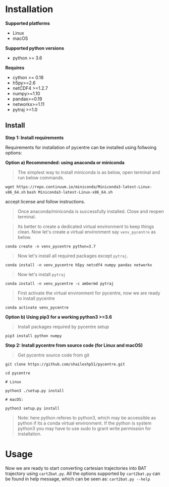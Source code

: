 # Installation
**Supported platforms**
 - Linux 
 - macOS
 
**Supported python versions**
- python >= 3.6

**Requires**
- cython >= 0.18
- h5py>=2.6
- netCDF4 >=1.2.7
- numpy>=1.10
- pandas>=0.19
- networkx>=1.11
- pytraj >=1.0

## Install 

**Step 1: Install requirements**

Requirements for installation of pycentre can be installed using follwoing options:

**Option a) Recommended: using anaconda or miniconda**

> The simplest way to install miniconda is as below, open terminal and run below commands.

`wget https://repo.continuum.io/miniconda/Miniconda3-latest-Linux-x86_64.sh`
`bash Miniconda3-latest-Linux-x86_64.sh`

accept license and follow instructions.

> Once anaconda/miniconda is successfully installed. Close and reopen terminal.

> Its better to create a dedicated virtual environment to keep things clean. Now let's create a virtual environment say `venv_pycentre` as below.

`conda create -n venv_pycentre python=3.7`

> Now let's install all required packages except `pytraj`.

`conda install -n venv_pycentre h5py netcdf4 numpy pandas networkx`

> Now let's install `pytraj`

`conda install -n venv_pycentre -c ambermd pytraj`

> First activate the virtual environment for pycentre, now we are ready to install pycentre

`conda activate venv_pycentre`

**Option b) Using pip3 for a working python3 >=3.6**

> Install packages required by pycentre setup

`pip3 install python numpy`

**Step 2: Install pycentre from source code (for Linux and macOS)**

> Get pycentre source code from git

`git clone https://github.com/shaileshp51/pycentre.git`

`cd pycentre`

`# Linux`

`python3 ./setup.py install`

`# macOS:`

`python3 setup.py install`
> Note: here python referes to python3, which may be accessible as python if its a conda virtual environment. If the python is system python3 you may have to use sudo to grant write permission for installation.

# Usage

Now we are ready to start converting cartesian trajectories into BAT trajectory using `cart2bat.py`. All the options supported by `cart2bat.py` can be found in help message, which can be seen as:
`cart2bat.py --help`
